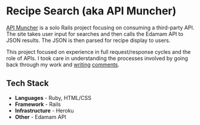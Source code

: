 # Recipe Search (aka API Muncher)

[API Muncher](https://api-muncher.herokuapp.com/) is a solo Rails project focusing on consuming a third-party API. The site takes user input for searches and then calls the Edamam API to JSON results. The JSON is then parsed for recipe display to users.  

This project focused on experience in full request/response cycles and the role of APIs. I took care in understanding the processes involved by going back through my work and [writing](https://github.com/brianaeng/api-muncher/blob/master/lib/edamam_api_wrapper.rb) [comments](https://github.com/brianaeng/api-muncher/blob/master/app/controllers/homepages_controller.rb).

## Tech Stack
* **Languages** - Ruby, HTML/CSS
* **Framework** - Rails
* **Infrastructure** - Heroku
* **Other** - Edamam API
 
